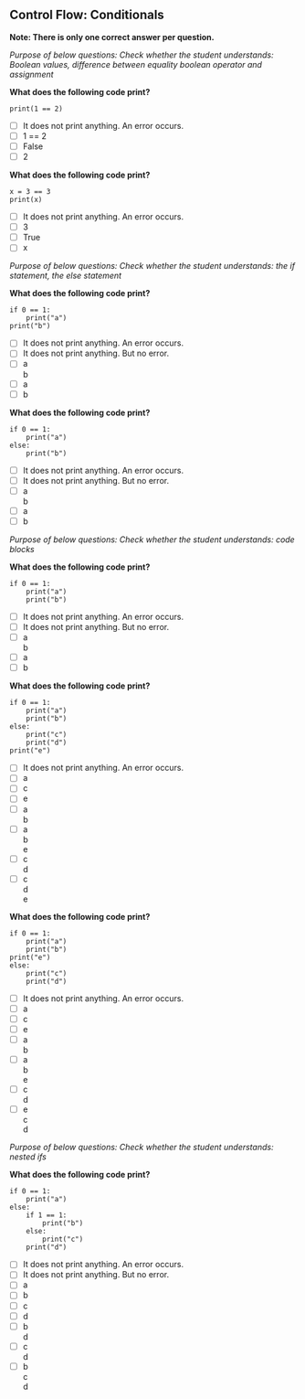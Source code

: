 ## Control Flow: Conditionals

**Note: There is only one correct answer per question.**

*Purpose of below questions: Check whether the student understands: Boolean values,
difference between equality boolean operator and assignment*

**What does the following code print?**

```
print(1 == 2)
```

- [ ] It does not print anything. An error occurs.
- [ ] 1 == 2
- [ ] False
- [ ] 2

**What does the following code print?**

```
x = 3 == 3
print(x)
```

- [ ] It does not print anything. An error occurs.
- [ ] 3
- [ ] True
- [ ] x

*Purpose of below questions: Check whether the student understands:
the if statement, the else statement*


**What does the following code print?**

```
if 0 == 1:
    print("a")
print("b")
```

- [ ] It does not print anything. An error occurs.
- [ ] It does not print anything. But no error.
- [ ] a <br/>
      b
- [ ] a
- [ ] b

**What does the following code print?**

```
if 0 == 1:
    print("a")
else:
    print("b")
```

- [ ] It does not print anything. An error occurs.
- [ ] It does not print anything. But no error.
- [ ] a <br/>
      b
- [ ] a
- [ ] b

*Purpose of below questions: Check whether the student understands: code blocks*

**What does the following code print?**

```
if 0 == 1:
    print("a")
    print("b")
```

- [ ] It does not print anything. An error occurs.
- [ ] It does not print anything. But no error.
- [ ] a <br/>
      b
- [ ] a
- [ ] b

**What does the following code print?**

```
if 0 == 1:
    print("a")
    print("b")
else:
    print("c")
    print("d")
print("e")
```

- [ ] It does not print anything. An error occurs.
- [ ] a
- [ ] c
- [ ] e
- [ ] a <br/>
      b
- [ ] a <br/>
      b <br/>
      e
- [ ] c <br/>
      d
- [ ] c <br/>
      d <br/>
      e

**What does the following code print?**

```
if 0 == 1:
    print("a")
    print("b")
print("e")
else:
    print("c")
    print("d")
```

- [ ] It does not print anything. An error occurs.
- [ ] a
- [ ] c
- [ ] e
- [ ] a <br/>
      b
- [ ] a <br/>
      b <br/>
      e
- [ ] c <br/>
      d
- [ ] e <br/>
      c <br/>
      d

*Purpose of below questions: Check whether the student understands: nested ifs*


**What does the following code print?**

```
if 0 == 1:
    print("a")
else:
    if 1 == 1:
        print("b")
    else:
        print("c")
    print("d")
```

- [ ] It does not print anything. An error occurs.
- [ ] It does not print anything. But no error.
- [ ] a
- [ ] b
- [ ] c
- [ ] d
- [ ] b <br/>
      d
- [ ] c <br/>
      d
- [ ] b <br/>
      c <br/>
      d
